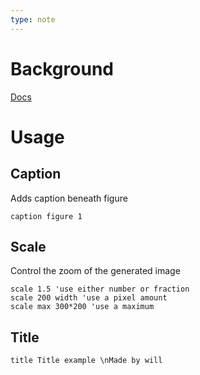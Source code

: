 ```yaml
---
type: note
---
```

# Background
[Docs](https://plantuml.com/commons)


# Usage
## Caption
Adds caption beneath figure
```
caption figure 1
```
## Scale
Control the zoom of the generated image
```
scale 1.5 'use either number or fraction
scale 200 width 'use a pixel amount
scale max 300*200 'use a maximum
```
## Title
```
title Title example \nMade by will
```